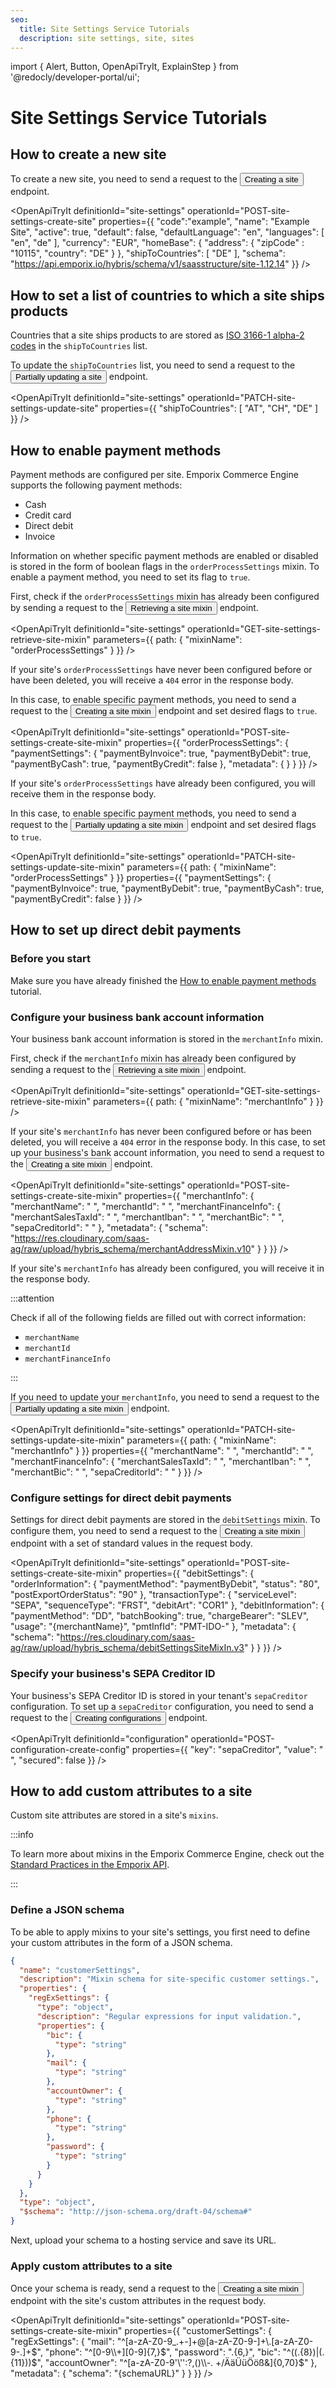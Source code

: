 ```yaml
---
seo:
  title: Site Settings Service Tutorials
  description: site settings, site, sites
---
```


import {
  Alert,
  Button,
  OpenApiTryIt,
  ExplainStep
 } from '@redocly/developer-portal/ui';

# Site Settings Service Tutorials

## How to create a new site

To create a new site, you need to send a request to the <nobr><Button to="/openapi/site-settings/#operation/POST-site-settings-create-site" size="small">Creating a site</Button></nobr> endpoint.

<OpenApiTryIt
  definitionId="site-settings"
  operationId="POST-site-settings-create-site"
  properties={{
    "code":"example",
    "name": "Example Site",
    "active": true,
    "default": false,
    "defaultLanguage": "en",
    "languages": [
        "en",
        "de"
    ],
    "currency": "EUR",
    "homeBase": {
        "address": {
            "zipCode" : "10115",
            "country": "DE"
        }
    },
    "shipToCountries": [
        "DE"
    ],
    "schema": "https://api.emporix.io/hybris/schema/v1/saasstructure/site-1.12.14"
  }}
/>

## How to set a list of countries to which a site ships products

Countries that a site ships products to are stored as [ISO 3166-1 alpha-2 codes](https://www.iso.org/obp/ui/#iso:pub:PUB500001:en) in the `shipToCountries` list.


To update the `shipToCountries` list, you need to send a request to the <nobr><Button to="/openapi/site-settings/#operation/PATCH-site-settings-update-site" size="small">Partially updating a site</Button></nobr> endpoint.

<OpenApiTryIt
  definitionId="site-settings"
  operationId="PATCH-site-settings-update-site"
  properties={{
    "shipToCountries": [ "AT", "CH", "DE" ]
  }}
/>

## How to enable payment methods

Payment methods are configured per site. Emporix Commerce Engine supports the following payment methods: 
* Cash
* Credit card
* Direct debit
* Invoice

Information on whether specific payment methods are enabled or disabled is stored in the form of boolean flags in the `orderProcessSettings` mixin. To enable a payment method, you need to set its flag to `true`.

First, check if the `orderProcessSettings` mixin has already been configured by sending a request to the <nobr><Button to="/openapi/site-settings/#operation/GET-site-settings-retrieve-site-mixin" size="small">Retrieving a site mixin</Button></nobr> endpoint.

<OpenApiTryIt
  definitionId="site-settings"
  operationId="GET-site-settings-retrieve-site-mixin"
  parameters={{
    path: {
        "mixinName": "orderProcessSettings"
    }
  }}
/>

If your site's `orderProcessSettings` have never been configured before or have been deleted, you will receive a `404` error in the response body.

In this case, to enable specific payment methods, you need to send a request to the <nobr><Button to="/openapi/site-settings/#operation/POST-site-settings-create-site-mixin" size="small">Creating a site mixin</Button></nobr> endpoint and set desired flags to `true`.

<OpenApiTryIt
  definitionId="site-settings"
  operationId="POST-site-settings-create-site-mixin"
  properties={{
    "orderProcessSettings": {
        "paymentSettings": {
            "paymentByInvoice": true,
            "paymentByDebit": true,
            "paymentByCash": true,
            "paymentByCredit": false
        },
        "metadata": {
        }
    }
  }}
/>

If your site's `orderProcessSettings` have already been configured, you will receive them in the response body. 

In this case, to enable specific payment methods, you need to send a request to the <nobr><Button to="/openapi/site-settings/#operation/PATCH-site-settings-update-site-mixin" size="small">Partially updating a site mixin</Button></nobr> endpoint and set desired flags to `true`.

<OpenApiTryIt
  definitionId="site-settings"
  operationId="PATCH-site-settings-update-site-mixin"
  parameters={{
    path: {
        "mixinName": "orderProcessSettings"
    }
  }}
  properties={{
    "paymentSettings": {
        "paymentByInvoice": true,
        "paymentByDebit": true,
        "paymentByCash": true,
        "paymentByCredit": false
    }
  }}
/>

## How to set up direct debit payments

### Before you start

Make sure you have already finished the [How to enable payment methods](#how-to-enable-payment-methods) tutorial.

### Configure your business bank account information

Your business bank account information is stored in the `merchantInfo` mixin.

First, check if the `merchantInfo` mixin has already been configured by sending a request to the <nobr><Button to="/openapi/site-settings/#operation/GET-site-settings-retrieve-site-mixin" size="small">Retrieving a site mixin</Button></nobr> endpoint.

<OpenApiTryIt
  definitionId="site-settings"
  operationId="GET-site-settings-retrieve-site-mixin"
  parameters={{
    path: {
        "mixinName": "merchantInfo"
    }
  }}
/>

If your site's `merchantInfo` has never been configured before or has been deleted, you will receive a `404` error in the response body. In this case, to set up your business's bank account information, you need to send a request to the <nobr><Button to="/openapi/site-settings/#operation/POST-site-settings-create-site-mixin" size="small">Creating a site mixin</Button></nobr> endpoint.

<OpenApiTryIt
  definitionId="site-settings"
  operationId="POST-site-settings-create-site-mixin"
  properties={{
    "merchantInfo": {
        "merchantName": " ",
        "merchantId": " ",
        "merchantFinanceInfo": {
            "merchantSalesTaxId": " ",
            "merchantIban": " ",
            "merchantBic": " ",
            "sepaCreditorId": " "
        },
        "metadata": {
            "schema": "https://res.cloudinary.com/saas-ag/raw/upload/hybris_schema/merchantAddressMixin.v10"
        }
    }
  }}
/>

If your site's `merchantInfo` has already been configured, you will receive it in the response body. 

:::attention
    
Check if all of the following fields are filled out with correct information:

* `merchantName`
* `merchantId`
* `merchantFinanceInfo`

:::

If you need to update your `merchantInfo`, you need to send a request to the <nobr><Button to="/openapi/site-settings/#operation/PATCH-site-settings-update-site-mixin" size="small">Partially updating a site mixin</Button></nobr> endpoint.

<OpenApiTryIt
  definitionId="site-settings"
  operationId="PATCH-site-settings-update-site-mixin"
  parameters={{
    path: {
        "mixinName": "merchantInfo"
    }
  }}
  properties={{
    "merchantName": " ",
    "merchantId": " ",
    "merchantFinanceInfo": {
        "merchantSalesTaxId": " ",
        "merchantIban": " ",
        "merchantBic": " ",
        "sepaCreditorId": " "
  }
  }}
/>

### Configure settings for direct debit payments

Settings for direct debit payments are stored in the `debitSettings` mixin. To configure them, you need to send a request to the <nobr><Button to="/openapi/site-settings/#operation/POST-site-settings-create-site-mixin" size="small">Creating a site mixin</Button></nobr> endpoint with a set of standard values in the request body.

<OpenApiTryIt
  definitionId="site-settings"
  operationId="POST-site-settings-create-site-mixin"
  properties={{
    "debitSettings": {
        "orderInformation": {
            "paymentMethod": "paymentByDebit",
            "status": "80",
            "postExportOrderStatus": "90"
        },
        "transactionType": {
            "serviceLevel": "SEPA",
            "sequenceType": "FRST",
            "debitArt": "COR1"
        },
        "debitInformation": {
            "paymentMethod": "DD",
            "batchBooking": true,
            "chargeBearer": "SLEV",
            "usage": "{merchantName}",
            "pmtInfId": "PMT-IDO-"
        },
        "metadata": {
            "schema": "https://res.cloudinary.com/saas-ag/raw/upload/hybris_schema/debitSettingsSiteMixIn.v3"
        }
    }
  }}
/>


### Specify your business's SEPA Creditor ID

Your business's SEPA Creditor ID is stored in your tenant's `sepaCreditor` configuration. To set up a `sepaCreditor` configuration, you need to send a request to the <nobr><Button to="/openapi/configuration/#operation/POST-configuration-create-config" size="small">Creating configurations</Button></nobr> endpoint.

<OpenApiTryIt
  definitionId="configuration"
  operationId="POST-configuration-create-config"
  properties={{
        "key": "sepaCreditor",
        "value": " ",
        "secured": false
  }}
/>

## How to add custom attributes to a site

Custom site attributes are stored in a site's `mixins`.

:::info

To learn more about mixins in the Emporix Commerce Engine, check out the [Standard Practices in the Emporix API](/content/standard-practices.mdx).

:::

### Define a JSON schema

To be able to apply mixins to your site's settings, you first need to define your custom attributes in the form of a JSON schema.

```json
{
  "name": "customerSettings",
  "description": "Mixin schema for site-specific customer settings.",
  "properties": {
    "regExSettings": {
      "type": "object",
      "description": "Regular expressions for input validation.",
      "properties": {
        "bic": {
          "type": "string"
        },
        "mail": {
          "type": "string"
        },
        "accountOwner": {
          "type": "string"
        },
        "phone": {
          "type": "string"
        },
        "password": {
          "type": "string"
        }
      }
    }
  },
  "type": "object",
  "$schema": "http://json-schema.org/draft-04/schema#"
}
```

Next, upload your schema to a hosting service and save its URL.

### Apply custom attributes to a site

Once your schema is ready, send a request to the <nobr><Button to="/openapi/site-settings/#operation/POST-site-settings-create-site-mixin" size="small">Creating a site mixin</Button></nobr> endpoint with the site's custom attributes in the request body.

<OpenApiTryIt
  definitionId="site-settings"
  operationId="POST-site-settings-create-site-mixin"
  properties={{
    "customerSettings": {
        "regExSettings": {
            "mail": "^[a-zA-Z0-9_.+-]+@[a-zA-Z0-9-]+\\.[a-zA-Z0-9-.]+$",
            "phone": "^[0-9\\+][0-9]{7,}$",
            "password": ".{6,}",
            "bic": "^((.{8})|(.{11}))$",
            "accountOwner": "^[a-zA-Z0-9'\'':?,()\\-. +/ÄäÜüÖöß&]{0,70}$"
        },
        "metadata": {
            "schema": "{schemaURL}"
        }
    }
  }}
/>
